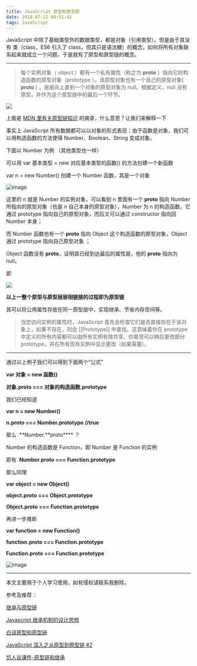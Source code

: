 ```yaml
---
title: JavaScript 原型和原型链
date: 2018-07-12 00:51:42
tags: JavaScript
---
```


JavaScript 中除了基础类型外的数据类型，都是对象（引用类型）。但是由于其没有 类（class，ES6 引入了 class，但其只是语法糖）的概念，如何将所有对象联系起来就成立一个问题，于是就有了原型和原型链的概念。

---

> 每个实例对象（ object ）都有一个私有属性（称之为 **proto** ）指向它的构造函数的原型对象（prototype ）。该原型对象也有一个自己的原型对象( **proto** ) ，层层向上直到一个对象的原型对象为 null。根据定义，null 没有原型，并作为这个原型链中的最后一个环节。

![](https://upload-images.jianshu.io/upload_images/7094266-2e79d6fbb9c205e1.png?imageMogr2/auto-orient/strip%7CimageView2/2/w/1240)

上面是 [MDN 里有关原型链知识](https://developer.mozilla.org/zh-CN/docs/Web/JavaScript/Inheritance_and_the_prototype_chain) 的摘录，什么意思？让我们来解释一下

事实上 JavaScript 所有数据都可以以对象的形式表现：由于函数是对象，我们可以用构造函数的方法使得 Number、Boolean、String 变成对象。

下面以 Number 为例 （其他类型也一样）

可以用 var 基本类型 = new 对应基本类型的函数() 的方法创建一个新函数

var n = new Number() 创建一个 Number 函数，其是一个对象

![image](https://upload-images.jianshu.io/upload_images/7094266-62536de6cd21ab12.jpg?imageMogr2/auto-orient/strip%7CimageView2/2/w/1240)

这里的 n 就是 Number 的实例对象，可以看到 n 里面有一个 **proto** 指向 Number 所指向的原型对象（也是 n 自己本身的原型对象），Number 为 n 的构造函数，它通过 prototype 指向自己的原型对象，而后又可以通过 constructor 指向回 Number 本身；

而 Number 函数也有一个 **proto** 指向 Object 这个构造函数的原型对象，Object 通过 prototype 指向自己原型对象 ；

Object 函数没有 **proto**，证明其已经到达最后的属性层，他的 **proto** 指向为 null。

即

![](https://upload-images.jianshu.io/upload_images/7094266-fc991a402727ca56.jpg?imageMogr2/auto-orient/strip%7CimageView2/2/w/1240)

**以上一整个原型与原型层层相链接的过程即为原型链**

其可以将公用属性存放在同一原型层中，实现继承、节省内存空间等。

> 当您访问实例的属性时，JavaScript 首先会检查它们是否直接存在于该对象上，如果不存在，则会 [[Prototype]] 中查找。这意味着你在 prototype 中定义的所有内容都可以由所有实例有效共享，你甚至可以稍后更改部分 prototype，并在所有现有实例中显示更改（如果需要）。

---

通过以上例子我们可以得到下面两个“公式”

**var 对象 = new 函数()**

**对象.**proto** === 对象的构造函数.prototype**

我们已经知道

**var n = new Number()**

**n.**proto** === Number.prototype //true**

那么  **Number.**proto\*\*\*\* ？

Number 的构造函数是 Function，即 Number 是 Function 的实例

即有  **Number.**proto** === Function.prototype**

那么同理

**var object = new Object()**

**object.**proto** === Object.prototype**

**Object.**proto** === Function.prototype**

再进一步推断

**var function = new Function()**

**function.**proto** === Function.prototype**

**Function.**proto** === Function.prototype**

![image](https://upload-images.jianshu.io/upload_images/7094266-b6a6447f260e8db4.jpg?imageMogr2/auto-orient/strip%7CimageView2/2/w/1240)

---

本文主要用于个人学习使用，如有侵权请联系我删除。

参考及推荐：

[继承与原型链](https://developer.mozilla.org/zh-CN/docs/Web/JavaScript/Inheritance_and_the_prototype_chain)

[Javascript 继承机制的设计思想](http://www.ruanyifeng.com/blog/2011/06/designing_ideas_of_inheritance_mechanism_in_javascript.html)

[白话原型和原型链](https://juejin.im/post/599d69fc6fb9a0248f4a7b31)

[JavaScript 深入之从原型到原型链 #2](https://github.com/mqyqingfeng/Blog/issues/2)

[饥人谷课件-原型链和继承](http://book.jirengu.com/fe/%E5%89%8D%E7%AB%AF%E8%BF%9B%E9%98%B6/%E9%9D%A2%E5%90%91%E5%AF%B9%E8%B1%A1/%E5%8E%9F%E5%9E%8B%E4%B8%8E%E5%8E%9F%E5%9E%8B%E9%93%BE.html)

